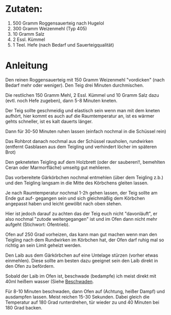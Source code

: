 # Zutaten:

1. 500 Gramm Roggensauerteig nach Hugelol
1. 300 Gramm Weizenmehl (Typ 405)
1. 10  Gramm Salz
1. 2   Essl. Kümmel
1. 1   Teel. Hefe (nach Bedarf und Sauerteigqualität)

# Anleitung

Den reinen Roggensauerteig mit 150 Gramm Weizenmehl "vordicken" (nach Bedarf 
mehr oder weniger).
Den Teig drei Minuten durchmischen.


Die restlichen 150 Gramm Mehl, 2 Essl. Kümmel und 10 Gramm Salz dazu (evtl. noch Hefe zugeben),
dann 5-8 Minuten kneten.

Der Teig sollte geschmeidig und elastisch sein wenn man mit dem kneten aufhört,
hier kommt es auch auf die Raumtemperatur an, ist es wärmer gehts schneller,
ist es kalt dauerts länger.

Dann für 30-50 Minuten ruhen lassen (einfach nochmal in die Schüssel rein)

Das Rohbrot danach nochmal aus der Schüssel rausholen, rundwirken (entfernt Gasblasen aus 
dem Teigling und verhindert löcher im späteren Brot)

Den gekneteten Teigling auf dem Holzbrett (oder der sauberen!!, bemehlten Ceran oder
Marmorfläche) umseitg gut mehlieren.

Das vorbereitete Gärkörbchen nochmal entmehlen (über dem Teigling z.b.) und den Teigling
langsam in die Mitte des Körbchens gleiten lassen.

Je nach Raumtemperatur nochmal 1-2h gehen lassen, der Teig sollte am Ende gut auf-
gegangen sein und sich gleichmäßig dem Körbchen angepasst haben und leicht gewölbt nach oben
stehen. 

Hier ist jedoch darauf zu achten das der Teig euch nicht "davonläuft",
er also nochmal "zutode weitergegangen" ist und im Ofen dann nicht mehr aufgeht
(Stichwort: Ofentrieb).

Ofen auf 250 Grad vorheizen, das kann man gut machen wenn man den Teigling nach dem Rundwirken
im Körbchen hat, der Ofen darf ruhig mal so richtig an sein Limit geheizt werden.

Den Laib aus dem Gärkörbchen auf eine Untelage stürzen (vorher etwas einmehlen).
Diese sollte am besten dazu geeignet sein den Laib direkt in den Ofen zu befördern.

Sobald der Laib im Ofen ist, beschwade (bedampfe) ich meist direkt mit 40ml 
heißem wasser (Siehe [Beschwaden](/Ofentechnik.md).

Für 8-10 Minuten beschwaden, dann Ofen auf (Achtung, heißer Dampf) und ausdampfen lassen.
Meist reichen 15-30 Sekunden.
Dabei gleich die Temperatur auf 180 Grad runterdrehen, tür wieder zu und 40 Minuten bei 
180 Grad backen.


